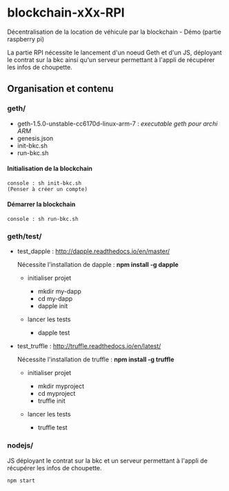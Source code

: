 # blockchain-xXx-RPI
Décentralisation de la location de véhicule par la blockchain - Démo (partie raspberry pi)

La partie RPI nécessite le lancement d'un noeud Geth et d'un JS, déployant le contrat sur la bkc ainsi qu'un serveur permettant à l'appli de récupérer les infos de choupette.

## Organisation et contenu
### geth/
* geth-1.5.0-unstable-cc6170d-linux-arm-7 : *executable geth pour archi ARM*
* genesis.json
* init-bkc.sh
* run-bkc.sh

#### Initialisation de la blockchain
    console : sh init-bkc.sh
    (Penser à créer un compte)

#### Démarrer la blockchain
    console : sh run-bkc.sh

### geth/test/
* test_dapple : http://dapple.readthedocs.io/en/master/

    Nécessite l'installation de dapple :
    **npm install -g dapple**
    
  * initialiser projet
     * mkdir my-dapp
     * cd my-dapp
     * dapple init
     
  * lancer les tests
     * dapple test

* test_truffle : http://truffle.readthedocs.io/en/latest/

    Nécessite l'installation de truffle :
    **npm install -g truffle**
    
  * initialiser projet
     * mkdir myproject
     * cd myproject
     * truffle init
     
  * lancer les tests
     * truffle test

### nodejs/
JS déployant le contrat sur la bkc et un serveur permettant à l'appli de récupérer les infos de choupette.

    npm start
